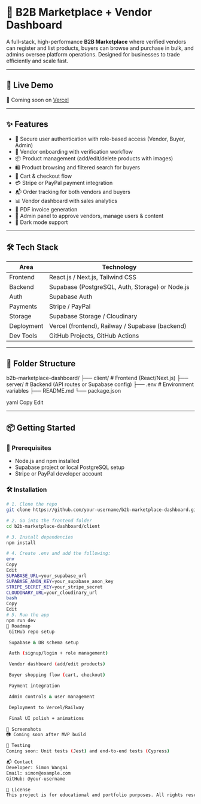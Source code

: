 # 🛒 B2B Marketplace + Vendor Dashboard

A full-stack, high-performance **B2B Marketplace** where verified vendors can register and list products, buyers can browse and purchase in bulk, and admins oversee platform operations. Designed for businesses to trade efficiently and scale fast.

---

## 🔗 Live Demo

🚀 Coming soon on [Vercel](https://vercel.com)

---

## ✨ Features

- 🔐 Secure user authentication with role-based access (Vendor, Buyer, Admin)
- 🏪 Vendor onboarding with verification workflow
- 📦 Product management (add/edit/delete products with images)
- 🛍️ Product browsing and filtered search for buyers
- 🛒 Cart & checkout flow
- 💳 Stripe or PayPal payment integration
- 📬 Order tracking for both vendors and buyers
- 📊 Vendor dashboard with sales analytics
- 📁 PDF invoice generation
- 🧾 Admin panel to approve vendors, manage users & content
- 🌙 Dark mode support

---

## 🛠️ Tech Stack

| Area        | Technology                         |
|-------------|-------------------------------------|
| Frontend    | React.js / Next.js, Tailwind CSS    |
| Backend     | Supabase (PostgreSQL, Auth, Storage) or Node.js |
| Auth        | Supabase Auth                      |
| Payments    | Stripe / PayPal                     |
| Storage     | Supabase Storage / Cloudinary       |
| Deployment  | Vercel (frontend), Railway / Supabase (backend) |
| Dev Tools   | GitHub Projects, GitHub Actions     |

---

## 📁 Folder Structure

b2b-marketplace-dashboard/
├── client/ # Frontend (React/Next.js)
├── server/ # Backend (API routes or Supabase config)
├── .env # Environment variables
├── README.md
└── package.json

yaml
Copy
Edit

---

## 📦 Getting Started

### 🔧 Prerequisites
- Node.js and npm installed
- Supabase project or local PostgreSQL setup
- Stripe or PayPal developer account

### 🛠️ Installation

```bash
# 1. Clone the repo
git clone https://github.com/your-username/b2b-marketplace-dashboard.git

# 2. Go into the frontend folder
cd b2b-marketplace-dashboard/client

# 3. Install dependencies
npm install

# 4. Create .env and add the following:
env
Copy
Edit
SUPABASE_URL=your_supabase_url
SUPABASE_ANON_KEY=your_supabase_anon_key
STRIPE_SECRET_KEY=your_stripe_secret
CLOUDINARY_URL=your_cloudinary_url
bash
Copy
Edit
# 5. Run the app
npm run dev
🧭 Roadmap
 GitHub repo setup

 Supabase & DB schema setup

 Auth (signup/login + role management)

 Vendor dashboard (add/edit products)

 Buyer shopping flow (cart, checkout)

 Payment integration

 Admin controls & user management

 Deployment to Vercel/Railway

 Final UI polish + animations

📸 Screenshots
📷 Coming soon after MVP build

🧪 Testing
Coming soon: Unit tests (Jest) and end-to-end tests (Cypress)

📬 Contact
Developer: Simon Wangai
Email: simon@example.com
GitHub: @your-username

📜 License
This project is for educational and portfolio purposes. All rights reserved © 2025 Simon Wangai.
